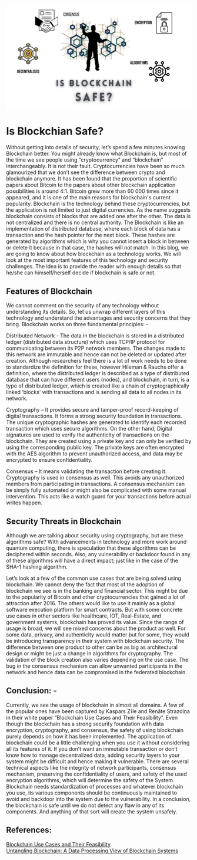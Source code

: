 ![Is blockchain safe?](/Is%20Blockchian%20Safe/isBlockchainSafe.png)


# Is Blockchian Safe?

Without getting into details of security, let’s spend a few minutes knowing Blockchain better. You might already know what Blockchain is, but most of the time we see people using “cryptocurrency” and “blockchain” interchangeably. It is not their fault. Cryptocurrencies have been so much glamourized that we don’t see the difference between crypto and blockchain anymore. It has been found that the proportion of scientific papers about Bitcoin to the papers about other blockchain application possibilities is around 4:1. Bitcoin grew more than 60 000 times since it appeared, and it is one of the main reasons for blockchain's current popularity. Blockchain is the technology behind these cryptocurrencies, but the application is not limited to just digital currencies. As the name suggests blockchain consists of blocks that are added one after the other. The data is not centralized and there is no central authority. The Blockchain is like an implementation of distributed database, where each block of data has a transaction and the hash pointer for the next block. These hashes are generated by algorithms which is why you cannot insert a block in between or delete it because in that case, the hashes will not match. In this blog, we are going to know about how blockchain as a technology works. We will look at the most important features of this technology and security challenges. The idea is to provide the reader with enough details so that he/she can himself/herself decide if blockchain is safe or not.

## Features of Blockchain

We cannot comment on the security of any technology without understanding its details. So, let us unwrap different layers of this technology and understand the advantages and security concerns that they bring. Blockchain works on three fundamental principles: -

Distributed Network - The data in the blockchain is stored in a distributed ledger (distributed data structure) which uses TCP/IP protocol for communicating between its P2P network members. The changes made to this network are immutable and hence can not be deleted or updated after creation. Although researchers feel there is a lot of work needs to be done to standardize the definition for these, however Hileman & Rauchs offer a definition, where the distributed ledger is described as a type of distributed database that can have different users (nodes), and blockchain, in turn, is a type of distributed ledger, which is created like a chain of cryptographically linked ‘blocks’ with transactions and is sending all data to all nodes in its network.

Cryptography – It provides secure and tamper-proof record-keeping of digital transactions. It forms a strong security foundation in transactions. The unique cryptographic hashes are generated to identify each recorded transaction which uses secure algorithms. On the other hand, Digital signatures are used to verify the authenticity of transactions on the blockchain. They are created using a private key and can only be verified by using the corresponding public key. The private keys are often encrypted with the AES algorithm to prevent unauthorized access, and data may be encrypted to ensure confidentiality.

Consensus – It means validating the transaction before creating it. Cryptography is used in consensus as well. This avoids any unauthorized members from participating in transactions. A consensus mechanism can be simply fully automated or might also be complicated with some manual intervention. This acts like a watch guard for your transactions before actual writes happen. 

## Security Threats in Blockchain

Although we are talking about security using cryptography, but are these algorithms safe? With advancements in technology and more work around quantum computing, there is speculation that these algorithms can be deciphered within seconds. Also, any vulnerability or backdoor found in any of these algorithms will have a direct impact; just like in the case of the SHA-1 hashing algorithm. 

Let’s look at a few of the common use cases that are being solved using blockchain. We cannot deny the fact that most of the adoption of blockchain we see is in the banking and financial sector. This might be due to the popularity of Bitcoin and other cryptocurrencies that gained a lot of attraction after 2016. The others would like to use it mainly as a global software execution platform for smart contracts. But with some concrete use cases in other sectors like healthcare, IOT, Real-Estate, and government systems, blockchain has proved its value. Since the range of usage is broad, we will see mixed concerns about the product as well. For some data, privacy, and authenticity would matter but for some, they would be introducing transparency in their system with blockchain security. The difference between one product to other can be as big as architectural design or might be just a change in algorithms for cryptography. The validation of the block creation also varies depending on the use case. The bug in the consensus mechanism can allow unwanted participants in the network and hence data can be compromised in the federated blockchain. 

## Conclusion: -

Currently, we see the usage of blockchain in almost all domains. A few of the popular ones have been captured by Kaspars Zīle and Renāte Strazdiņa in their white paper “Blockchain Use Cases and Their Feasibility”.  Even though the blockchain has a strong security foundation with data encryption, cryptography, and consensus, the safety of using blockchain purely depends on how it has been implemented. The application of blockchain could be a little challenging when you use it without considering all its features of it. If you don’t want an immutable transaction or don’t know how to manage decentralized data, adding security layers to your system might be difficult and hence making it vulnerable. There are several technical aspects like the integrity of network participants, consensus mechanism, preserving the confidentiality of users, and safety of the used encryption algorithms, which will determine the safety of the System. Blockchain needs standardization of processes and whatever blockchain you use, its various components should be continuously maintained to avoid and backdoor into the system due to the vulnerability. In a conclusion, the blockchain is safe until we do not detect any flaw in any of its components. And anything of that sort will create the system unsafely.

## References:

[Blockchain Use Cases and Their Feasibility](https://sciendo.com/pdf/10.2478/acss-2018-0002) <br />
[Untangling Blockchain: A Data Processing View of Blockchain Systems](https://ieeexplore.ieee.org/document/8246573)
